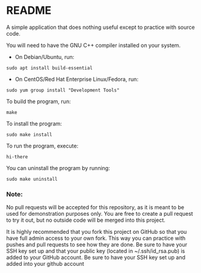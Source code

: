README
======

A simple application that does nothing useful except to practice with source code.

You will need to have the GNU C++ compiler installed on your system.

* On Debian/Ubuntu, run:

```
sudo apt install build-essential
```

* On CentOS/Red Hat Enterprise Linux/Fedora, run:

```
sudo yum group install "Development Tools"
```

To build the program, run:

```
make
```

To install the program:

```
sudo make install
```

To run the program, execute:

```
hi-there
```

You can uninstall the program by running:

```
sudo make uninstall
```

### Note:
No pull requests will be accepted for this repository, as it is meant to be used for demonstration purposes only.  You are free to create a pull request to try it out, but no outside code will be merged into this project.

It is highly recommended that you fork this project on GitHub so that you have full admin access to your own fork.  This way you can practice with pushes and pull requests to see how they are done.
Be sure to have your SSH key set up and that your public key (located in ~/.ssh/id_rsa.pub) is added to your GitHub account.
Be sure to have your SSH key set up and added into your github account
